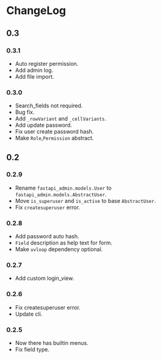 # ChangeLog

## 0.3

### 0.3.1

- Auto register permission.
- Add admin log.
- Add file import.

### 0.3.0

- Search_fields not required.
- Bug fix.
- Add `_rowVariant` and `_cellVariants`.
- Add update password.
- Fix user create password hash.
- Make `Role`,`Permission` abstract.

## 0.2

### 0.2.9

- Rename `fastapi_admin.models.User` to `fastapi_admin.models.AbstractUser`.
- Move `is_superuser` and `is_active` to base `AbstractUser`.
- Fix `createsuperuser` error.

### 0.2.8

- Add password auto hash.
- `Field` description as help text for form.
- Make `uvloop` dependency optional.

### 0.2.7

- Add custom login_view.

### 0.2.6

- Fix createsuperuser error.
- Update cli.

### 0.2.5

- Now there has builtin menus.
- Fix field type.
